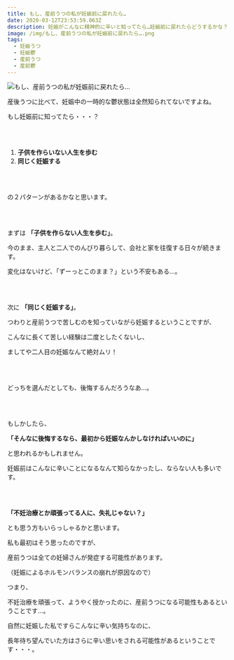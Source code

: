 ```yaml
---
title: もし、産前うつの私が妊娠前に戻れたら…
date: 2020-03-12T23:53:59.063Z
description: 妊娠がこんなに精神的に辛いと知ってたら…妊娠前に戻れたらどうするかな？
image: /img/もし、産前うつの私が妊娠前に戻れたら….png
tags:
  - 妊娠うつ
  - 妊娠鬱
  - 産前うつ
  - 産前鬱
---
```

![もし、産前うつの私が妊娠前に戻れたら…](/img/もし、産前うつの私が妊娠前に戻れたら….png "もし、産前うつの私が妊娠前に戻れたら…")

産後うつに比べて、妊娠中の一時的な鬱状態は全然知られてないですよね。 

もし妊娠前に知ってたら・・・？

<br><br>

1. **子供を作らいない人生を歩む**
2. **同じく妊娠する**

<br><br>

の２パターンがあるかなと思います。 

<br><br>

まずは **「子供を作らない人生を歩む」**。

今のまま、主人と二人でのんびり暮らして、会社と家を往復する日々が続きます。

変化はないけど、「ずーっとこのまま？」という不安もある…。

<br><br>

次に **「同じく妊娠する」**。

つわりと産前うつで苦しむのを知っていながら妊娠するということですが、

こんなに長くて苦しい経験は二度としたくないし、

ましてや二人目の妊娠なんて絶対ムリ！

<br><br>

どっちを選んだとしても、後悔するんだろうなあ…。

<br><br>

もしかしたら、

**「そんなに後悔するなら、最初から妊娠なんかしなければいいのに」**

と思われるかもしれません。

妊娠前はこんなに辛いことになるなんて知らなかったし、ならない人も多いです。

<br><br>

**「不妊治療とか頑張ってる人に、失礼じゃない？」**

とも思う方もいらっしゃるかと思います。

私も最初はそう思ったのですが、

産前うつは全ての妊婦さんが発症する可能性があります。

（妊娠によるホルモンバランスの崩れが原因なので）

つまり、

不妊治療を頑張って、ようやく授かったのに、産前うつになる可能性もあるということです…。

自然に妊娠した私ですらこんなに辛い気持ちなのに、

長年待ち望んでいた方はさらに辛い思いをされる可能性があるということです・・・。
